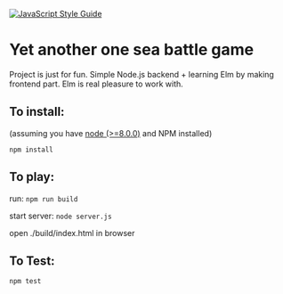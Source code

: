 [![JavaScript Style Guide](https://cdn.rawgit.com/standard/standard/master/badge.svg)](https://github.com/standard/standard)


# Yet another one sea battle game

Project is just for fun. Simple Node.js backend + learning Elm by making frontend part. Elm is real pleasure to work with.

## To install:
(assuming you have [node (>=8.0.0)](http://nodejs.org/) and NPM installed)

`npm install`

## To play:
run:
`npm run build`

start server:
`node server.js`

open ./build/index.html in browser

## To Test:
`npm test`
